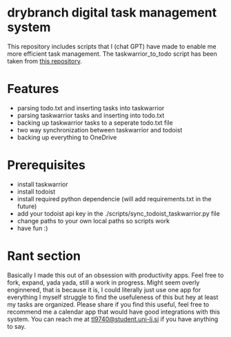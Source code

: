 # drybranch digital task management system
This repository includes scripts that I (chat GPT) have made to enable me more efficient task management.
The taskwarrior_to_todo script has been taken from [this repository](https://github.com/juzim/taskwarrior2todo.txt).

# Features
- parsing todo.txt and inserting tasks into taskwarrior
- parsing taskwarrior tasks and inserting into todo.txt
- backing up taskwarrior tasks to a seperate todo.txt file
- two way synchronization between taskwarrior and todoist
- backing up everything to OneDrive

# Prerequisites
- install taskwarrior
- install todoist
- install required python dependencie (will add requirements.txt in the future)
- add your todoist api key in the ./scripts/sync_todoist_taskwarrior.py file
- change paths to your own local paths so scripts work
- have fun :)

# Rant section
Basically I made this out of an obsession with productivity apps.
Feel free to fork, expand, yada yada, still a work in progress.
Might seem overly enginnered, that is because it is, I could literally just use one app for everything I myself struggle to find the usefuleness of this but hey at least my tasks are organized.
Please share if you find this useful, feel free to recommend me a calendar app that would have good integrations with this system.
You can reach me at tl9740@student.uni-lj.si if you have anything to say.